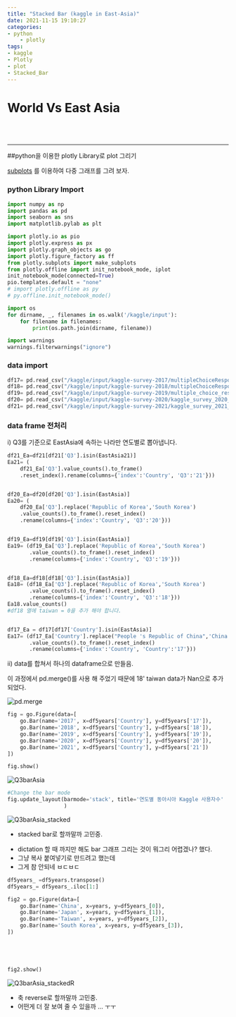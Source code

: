 ```yaml
---
title: "Stacked Bar (kaggle in East-Asia)"
date: 2021-11-15 19:10:27
categories:
- python
    - plotly
tags:
- kaggle
- Plotly
- plot
- Stacked_Bar
---
```


# World Vs East Asia

<br><br>
<hr>


##python을 이용한 plotly Library로 plot 그리기

[subplots](https://plotly.com/python/subplots/) 를 이용하여 다중 그래프를 그려 보자.


### python Library Import

```python
import numpy as np
import pandas as pd
import seaborn as sns
import matplotlib.pylab as plt

import plotly.io as pio
import plotly.express as px
import plotly.graph_objects as go
import plotly.figure_factory as ff
from plotly.subplots import make_subplots
from plotly.offline import init_notebook_mode, iplot
init_notebook_mode(connected=True)
pio.templates.default = "none"
# import plotly.offline as py
# py.offline.init_notebook_mode()

import os
for dirname, _, filenames in os.walk('/kaggle/input'):
    for filename in filenames:
        print(os.path.join(dirname, filename))

import warnings
warnings.filterwarnings("ignore")
```
### data import

```python
df17= pd.read_csv("/kaggle/input/kaggle-survey-2017/multipleChoiceResponses.csv", encoding="ISO-8859-1")
df18= pd.read_csv("/kaggle/input/kaggle-survey-2018/multipleChoiceResponses.csv", )
df19= pd.read_csv("/kaggle/input/kaggle-survey-2019/multiple_choice_responses.csv", )
df20= pd.read_csv("/kaggle/input/kaggle-survey-2020/kaggle_survey_2020_responses.csv", )
df21= pd.read_csv("/kaggle/input/kaggle-survey-2021/kaggle_survey_2021_responses.csv", )

```
### data frame 전처리


i) Q3를 기준으로 EastAsia에 속하는 나라만 연도별로 뽑아냅니다.  

```python
df21_Ea=df21[df21['Q3'].isin(EastAsia21)]
Ea21= (
    df21_Ea['Q3'].value_counts().to_frame()
    .reset_index().rename(columns={'index':'Country', 'Q3':'21'}))


df20_Ea=df20[df20['Q3'].isin(EastAsia)]
Ea20= (
    df20_Ea['Q3'].replace('Republic of Korea','South Korea')
    .value_counts().to_frame().reset_index()
    .rename(columns={'index':'Country', 'Q3':'20'}))


df19_Ea=df19[df19['Q3'].isin(EastAsia)]
Ea19= (df19_Ea['Q3'].replace('Republic of Korea','South Korea')
       .value_counts().to_frame().reset_index()
       .rename(columns={'index':'Country', 'Q3':'19'}))


df18_Ea=df18[df18['Q3'].isin(EastAsia)]
Ea18= (df18_Ea['Q3'].replace('Republic of Korea','South Korea')
       .value_counts().to_frame().reset_index()
       .rename(columns={'index':'Country', 'Q3':'18'}))
Ea18.value_counts()
#df18 열에 taiwan = 0을 추가 해야 합니다. 


df17_Ea = df17[df17['Country'].isin(EastAsia)]
Ea17= (df17_Ea['Country'].replace("People 's Republic of China",'China')
       .value_counts().to_frame().reset_index()
       .rename(columns={'index':'Country', 'Country':'17'}))

```

ii) data를 합쳐서 하나의 dataframe으로 만들음.

이 과정에서 pd.merge()를 사용 해 주었기 때문에 18' taiwan data가 Nan으로 추가 되었다. 

![pd.merge](/imeges/kgg/pd.merge.png)



```python
fig = go.Figure(data=[
    go.Bar(name='2017', x=df5years['Country'], y=df5years['17']),
    go.Bar(name='2018', x=df5years['Country'], y=df5years['18']),
    go.Bar(name='2019', x=df5years['Country'], y=df5years['19']),
    go.Bar(name='2020', x=df5years['Country'], y=df5years['20']),
    go.Bar(name='2021', x=df5years['Country'], y=df5years['21'])
])

fig.show()
```


![Q3barAsia](/imeges/kgg/Q3barAsia.png)



```python
#Change the bar mode
fig.update_layout(barmode='stack', title='연도별 동아시아 Kaggle 사용자수'
                  )
```


![Q3barAsia_stacked](/imeges/kgg/Q3barAsia_stacked.png)



+ stacked bar로 할까말까 고민중.

* dictation 할 때 까지만 해도 bar 그래프 그리는 것이 뭐그리 어렵겠나? 했다.
* 그냥 복사 붙여넣기로 만드려고 했는데
* 그게 참 안되네 ㅂㄷㅂㄷ 





```python
df5years_ =df5years.transpose()
df5years_= df5years_.iloc[1:]

fig2 = go.Figure(data=[
    go.Bar(name='China', x=years, y=df5years_[0]),
    go.Bar(name='Japan', x=years, y=df5years_[1]),
    go.Bar(name='Taiwan', x=years, y=df5years_[2]),
    go.Bar(name='South Korea', x=years, y=df5years_[3]),
])





fig2.show()
```


![Q3barAsia_stackedR](/imeges/kgg/Q3barAsia_stackedR.png)

+ 축 reverse로 할까말까 고민중.
+ 어떤게 더 잘 보여 줄 수 있을까 ... ㅜㅜ

